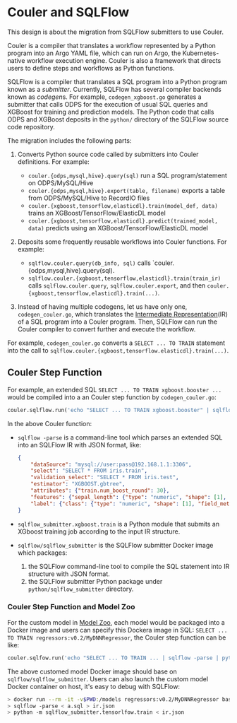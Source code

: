 # Couler and SQLFlow

This design is about the migration from SQLFlow submitters to use Couler.

Couler is a compiler that translates a workflow represented by a Python program into an Argo YAML file, which can run on Argo, the Kubernetes-native workflow execution engine. Couler is also a framework that directs users to define steps and workflows as Python functions.

SQLFlow is a compiler that translates a SQL program into a Python program known as a *submitter*. Currently, SQLFlow has several compiler backends known as *codegen*s.  For example, `codegen_xgboost.go`  generates a submitter that calls ODPS for the execution of usual SQL queries and XGBoost for training and prediction models.  The Python code that calls ODPS and XGBoost deposits in the `python/` directory of the SQLFlow source code repository.

The migration includes the following parts:

1. Converts Python source code called by submitters into Couler definitions. For example:
   - `couler.{odps,mysql,hive}.query(sql)` run a SQL program/statement on ODPS/MySQL/Hive
   - `couler.{odps,mysql,hive}.export(table, filename)` exports a table from ODPS/MySQL/Hive to RecordIO files
   - `couler.{xgboost,tensorflow,elasticdl}.train(model_def, data)` trains an XGBoost/TensorFlow/ElasticDL model
   - `couler.{xgboost,tensorflow,elasticdl}.predict(trained_model, data)` predicts using an XGBoost/TensorFlow/ElasticDL model

1. Deposits some frequently reusable workflows into Couler functions. For example:
   - `sqlflow.couler.query(db_info, sql)` calls `couler.{odps,mysql,hive}.query(sql).
   - `sqlflow.couler.{xgboost,tensorflow,elasticdl}.train(train_ir)` calls `sqlflow.couler.query`, `sqlflow.couler.export`, and then `couler.{xgboost,tensorflow,elasticdl}.train(...)`.

1. Instead of having multiple codegens, let us have only one, `codegen_couler.go`, which translates the [Intermediate Representation](/doc/design/intermediate_representation.md)(IR) of a SQL program into a Couler program. Then, SQLFlow can run the Couler compiler to convert further and execute the workflow.

For example, `codegen_couler.go` converts a `SELECT ... TO TRAIN` statement into the call to `sqlflow.couler.{xgboost,tensorflow.elasticdl}.train(...)`.

## Couler Step Function

For example, an extended SQL `SELECT ... TO TRAIN xgboost.booster ...` would be compiled into a
an Couler step function by `codegen_couler.go`:

``` python
couler.sqlflow.run('echo "SELECT ... TO TRAIN xgboost.booster" | sqlflow -parse | python -m sqlflow_submitter.xgboost.train', image="sqlflow/sqlflow_submitter")
```

In the above Couler function:

- `sqlflow -parse` is a command-line tool which parses an extended SQL into an SQLFlow IR with JSON format, like:

    ``` json
    {
        "dataSource": "mysql://user:pass@192.168.1.1:3306",
        "select": "SELECT * FROM iris.train",
        "validation_select": "SELECT * FROM iris.test",
        "estimator": "XGBOOST.gbtree",
        "attributes": {"train.num_boost_round": 30},
        "features": {"sepal_length": {"type": "numeric", "shape": [1], "field_meta":{"name":"sepal_length", "dtype": "float32", "delimiter": "", "is_sparse": False}}...},
        "label": {"class": {"type": "numeric", "shape": [1], "field_meta": ...}}
    }
    ```

- `sqlflow_submitter.xgboost.train` is a Python module that submits an XGboost training job according to the input IR structure.
- `sqlflow/sqlflow_submitter` is the SQLFlow submitter Docker image which packages:
    1. the SQLFlow command-line tool to compile the SQL statement into IR structure with JSON format.
    1. the SQLFlow submitter Python package under `python/sqlflow_submitter` directory.

### Couler Step Function and Model Zoo

For the custom model in [Model Zoo](/doc/design/model_zoo.md), each model would be packaged into a Docker image and
users can specify this Dockera image in SQL:  `SELECT ... TO TRAIN regressors:v0.2/MyDNNRegressor`, the Couler step function can be like:

``` python
couler.sqlfow.run('echo "SELECT ... TO TRAIN ... | sqlflow -parse | python -m sqlflow_submitter.tensorflow.train"', image="regressors:v0.2/MyDNNRegressor")
```

The above customed model Docker image should base on `sqlflow/sqlflow_submitter`. Users can also launch the custom model Docker container on host, it's easy to debug with SQLFlow:

``` bash
> docker run --rm -it -v$PWD:/models regressors:v0.2/MyDNNRegressor bash
> sqlflow -parse < a.sql > ir.json
> python -m sqlflow_submitter.tensorlfow.train < ir.json
```
